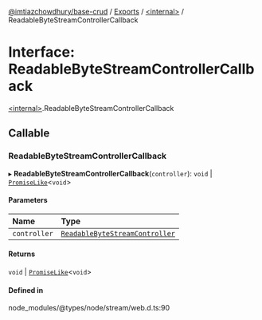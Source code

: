 [@imtiazchowdhury/base-crud](../README.md) / [Exports](../modules.md) / [\<internal\>](../modules/internal_.md) / ReadableByteStreamControllerCallback

# Interface: ReadableByteStreamControllerCallback

[\<internal\>](../modules/internal_.md).ReadableByteStreamControllerCallback

## Callable

### ReadableByteStreamControllerCallback

▸ **ReadableByteStreamControllerCallback**(`controller`): `void` \| [`PromiseLike`](internal_.PromiseLike.md)\<`void`\>

#### Parameters

| Name | Type |
| :------ | :------ |
| `controller` | [`ReadableByteStreamController`](internal_.ReadableByteStreamController.md) |

#### Returns

`void` \| [`PromiseLike`](internal_.PromiseLike.md)\<`void`\>

#### Defined in

node_modules/@types/node/stream/web.d.ts:90
